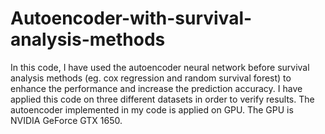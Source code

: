 # Autoencoder-with-survival-analysis-methods
In this code, I have used the autoencoder neural network before survival analysis methods (eg. cox regression and random survival forest) to enhance the performance and increase the prediction accuracy.
I have applied this code on three different datasets in order to verify results.
The autoencoder implemented in my code is applied on GPU. The GPU is NVIDIA GeForce GTX 1650.

